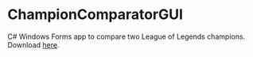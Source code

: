 # ChampionComparatorGUI
C# Windows Forms app to compare two League of Legends champions. Download [here](https://github.com/LeddaZ/ChampionComparatorGUI/releases/latest).

